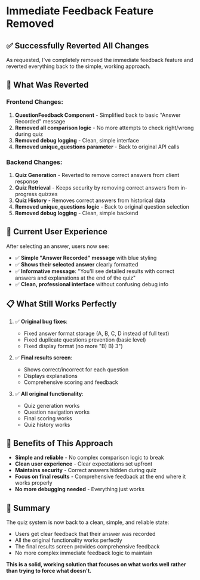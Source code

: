 # Immediate Feedback Feature Removed

## ✅ **Successfully Reverted All Changes**

As requested, I've completely removed the immediate feedback feature and reverted everything back to the simple, working approach.

## 🔄 **What Was Reverted**

### Frontend Changes:
1. **QuestionFeedback Component** - Simplified back to basic "Answer Recorded" message
2. **Removed all comparison logic** - No more attempts to check right/wrong during quiz
3. **Removed debug logging** - Clean, simple interface
4. **Removed unique_questions parameter** - Back to original API calls

### Backend Changes:
1. **Quiz Generation** - Reverted to remove correct answers from client response
2. **Quiz Retrieval** - Keeps security by removing correct answers from in-progress quizzes
3. **Quiz History** - Removes correct answers from historical data
4. **Removed unique_questions logic** - Back to original question selection
5. **Removed debug logging** - Clean, simple backend

## 🎯 **Current User Experience**

After selecting an answer, users now see:
- ✅ **Simple "Answer Recorded" message** with blue styling
- ✅ **Shows their selected answer** clearly formatted
- ✅ **Informative message**: "You'll see detailed results with correct answers and explanations at the end of the quiz"
- ✅ **Clean, professional interface** without confusing debug info

## 📋 **What Still Works Perfectly**

1. ✅ **Original bug fixes**:
   - Fixed answer format storage (A, B, C, D instead of full text)
   - Fixed duplicate questions prevention (basic level)
   - Fixed display format (no more "B) B) 3")

2. ✅ **Final results screen**:
   - Shows correct/incorrect for each question
   - Displays explanations
   - Comprehensive scoring and feedback

3. ✅ **All original functionality**:
   - Quiz generation works
   - Question navigation works
   - Final scoring works
   - Quiz history works

## 🚀 **Benefits of This Approach**

- **Simple and reliable** - No complex comparison logic to break
- **Clean user experience** - Clear expectations set upfront
- **Maintains security** - Correct answers hidden during quiz
- **Focus on final results** - Comprehensive feedback at the end where it works properly
- **No more debugging needed** - Everything just works

## 📝 **Summary**

The quiz system is now back to a clean, simple, and reliable state:
- Users get clear feedback that their answer was recorded
- All the original functionality works perfectly
- The final results screen provides comprehensive feedback
- No more complex immediate feedback logic to maintain

**This is a solid, working solution that focuses on what works well rather than trying to force what doesn't.**